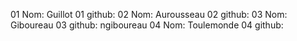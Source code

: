 01 Nom: Guillot
01 github:
02 Nom: Aurousseau
02 github:
03 Nom: Giboureau
03 github: ngiboureau
04 Nom: Toulemonde
04 github:
